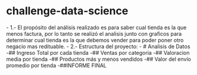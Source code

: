 # challenge-data-science
<p> 
- 1.- El propósito del análisis realizado es para saber cual tienda es la que menos factura, por lo tanto se realizó el analisis junto con graficos para determinar cual tienda es la que debemos vender para poder poner otro negacio mas redituable.
- 2.- Estructura del proyecto:
- # Analisis de Datos
-## Ingreso Total por cada tienda
-## Ventas por categoria
-## Valoracion media por tienda
-## Productos más y menos vendidos
-## Valor del envío promedio por tienda
-##INFORME FINAL
</p>
